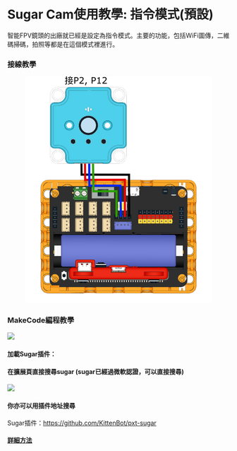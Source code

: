 # Sugar Cam使用教學: 指令模式(預設)

智能FPV鏡頭的出廠就已經是設定為指令模式。主要的功能，包括WiFi圖傳，二維碼掃碼，拍照等都是在這個模式裡進行。

### 接線教學

<figure><img src="../../../../.gitbook/assets/cam_edu_wire.png" alt="" width="563"><figcaption></figcaption></figure>

### MakeCode編程教學

![](https://kittenbothk.readthedocs.io/en/latest/\_images/mcbanner15.png)

#### 加載Sugar插件：

#### 在擴展頁直接搜尋sugar (sugar已經過微軟認證，可以直接搜尋)

![](https://kittenbothk.readthedocs.io/en/latest/\_images/sugar\_search.gif)

#### 你亦可以用插件地址搜尋

Sugar插件：https://github.com/KittenBot/pxt-sugar

#### [詳細方法](../../../../programmingplatforms/makecode/kittenbotandmakecode.md)

